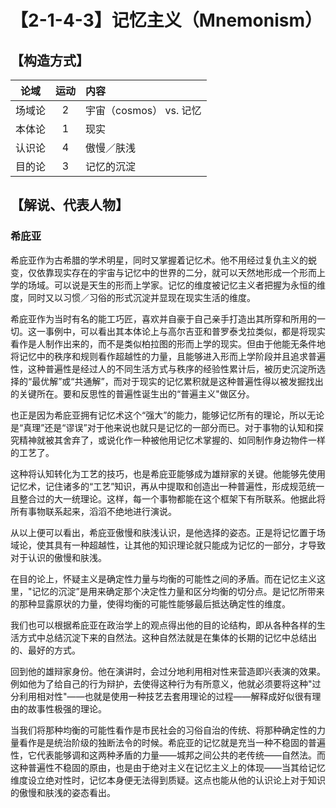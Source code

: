 # 【2-1-4-3】记忆主义（Mnemonism）

## 【构造方式】

|  论域  | 运动 | 内容                    |
| :----: | :--: | :---------------------- |
| 场域论 |  2   | 宇宙（cosmos） vs. 记忆 |
| 本体论 |  1   | 现实                    |
| 认识论 |  4   | 傲慢／肤浅              |
| 目的论 |  3   | 记忆的沉淀              |

## 【解说、代表人物】

### 希庇亚 

希庇亚作为古希腊的学术明星，同时又掌握着记忆术。他不用经过复仇主义的蜕变，仅依靠现实存在的宇宙与记忆中的世界的二分，就可以天然地形成一个形而上学的场域。可以说是天生的形而上学家。记忆的维度被记忆主义者把握为永恒的维度，同时又以习惯／习俗的形式沉淀并显现在现实生活的维度。

希庇亚作为当时有名的能工巧匠，喜欢并自豪于自己亲手打造出其所穿和所用的一切。这一事例中，可以看出其本体论上与高尔吉亚和普罗泰戈拉类似，都是将现实看作是人制作出来的，而不是类似柏拉图的形而上学的现实。但由于他能无条件地将记忆中的秩序和规则看作超越性的力量，且能够进入形而上学阶段并且追求普遍性，这种普遍性是经过人的不同生活方式与秩序的经验性累计后，被历史沉淀所选择的“最优解”或“共通解”，而对于现实的记忆累积就是这种普遍性得以被发掘找出的关键所在。要和反思性的普遍性诞生出的“普遍主义"做区分。

也正是因为希庇亚拥有记忆术这个“强大”的能力，能够记忆所有的理论，所以无论是“真理”还是“谬误”对于他来说也就只是记忆的一部分而已。对于事物的认知和探究精神就被其舍弃了，或说化作一种被他用记忆术掌握的、如同制作身边物件一样的工艺了。

这种将认知转化为工艺的技巧，也是希庇亚能够成为雄辩家的关键。他能够先使用记忆术，记住诸多的“工艺”知识，再从中提取和创造出一种普遍性，形成规范统一且整合过的大一统理论。这样，每一个事物都能在这个框架下有所联系。他据此将所有事物联系起来，滔滔不绝地进行演说。

从以上便可以看出，希庇亚傲慢和肤浅认识，是他选择的姿态。正是将记忆置于场域论，使其具有一种超越性，让其他的知识理论就只能成为记忆的一部分，才导致对于认识的傲慢和肤浅。

在目的论上，怀疑主义是确定性力量与均衡的可能性之间的矛盾。而在记忆主义这里，"记忆的沉淀”是用来确定那个决定性力量和区分均衡的切分点。是记忆所带来的那种显露原状的力量，使得均衡的可能性能够最后抵达确定性的维度。

我们也可以根据希庇亚在政治学上的观点得出他的目的论结构，即从各种各样的生活方式中总结沉淀下来的自然法。这种自然法就是在集体的长期的记忆中总结出的、最好的方式。

回到他的雄辩家身份。他在演讲时，会过分地利用相对性来营造即兴表演的效果。例如他为了给自己的行为辩护，去使得这种行为有所意义，他就必须要将这种"过分利用相对性"——也就是使用一种技艺去套用理论的过程——解释成好似很有理由的故事性极强的理论。

当我们将那种均衡的可能性看作是市民社会的习俗自治的传统、将那种确定性的力量看作是是统治阶级的独断法令的时候。希庇亚的记忆就是充当一种不稳固的普遍性，它代表能够调和这两种矛盾的力量——城邦之间公共的老传统——自然法。而这种普遍性不稳固的原由，也是由于绝对主义在记忆主义上的体现——当其给记忆维度设立绝对性时，记忆本身便无法得到质疑。这点也能从他的认识论上对于知识的傲慢和肤浅的姿态看出。
